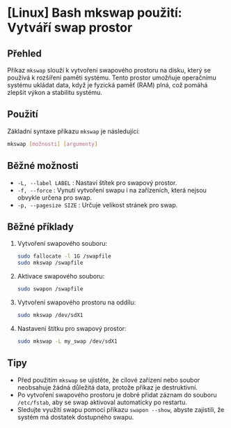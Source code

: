 # [Linux] Bash mkswap použití: Vytváří swap prostor

## Přehled
Příkaz `mkswap` slouží k vytvoření swapového prostoru na disku, který se používá k rozšíření paměti systému. Tento prostor umožňuje operačnímu systému ukládat data, když je fyzická paměť (RAM) plná, což pomáhá zlepšit výkon a stabilitu systému.

## Použití
Základní syntaxe příkazu `mkswap` je následující:

```bash
mkswap [možnosti] [argumenty]
```

## Běžné možnosti
- `-L, --label LABEL` : Nastaví štítek pro swapový prostor.
- `-f, --force` : Vynutí vytvoření swapu i na zařízeních, která nejsou obvykle určena pro swap.
- `-p, --pagesize SIZE` : Určuje velikost stránek pro swap.

## Běžné příklady
1. Vytvoření swapového souboru:
   ```bash
   sudo fallocate -l 1G /swapfile
   sudo mkswap /swapfile
   ```

2. Aktivace swapového souboru:
   ```bash
   sudo swapon /swapfile
   ```

3. Vytvoření swapového prostoru na oddílu:
   ```bash
   sudo mkswap /dev/sdX1
   ```

4. Nastavení štítku pro swapový prostor:
   ```bash
   sudo mkswap -L my_swap /dev/sdX1
   ```

## Tipy
- Před použitím `mkswap` se ujistěte, že cílové zařízení nebo soubor neobsahuje žádná důležitá data, protože příkaz je destruktivní.
- Po vytvoření swapového prostoru je dobré přidat záznam do souboru `/etc/fstab`, aby se swap aktivoval automaticky po restartu.
- Sledujte využití swapu pomocí příkazu `swapon --show`, abyste zajistili, že systém má dostatek dostupného swapu.